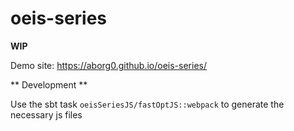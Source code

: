 # oeis-series

**WIP**

Demo site: https://aborg0.github.io/oeis-series/

** Development **

Use the sbt task `oeisSeriesJS/fastOptJS::webpack` to generate the necessary js files